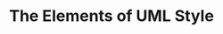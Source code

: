 ---
layout: redirect
sitemap: false
title: The Elements of UML Style
permalink: /archives/2004/10/the_elements_of.php
redirect_to: /2004/the-elements-of-uml-style/
---